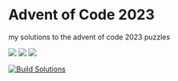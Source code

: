 # Advent of Code 2023

my solutions to the advent of code 2023 puzzles

![](https://img.shields.io/badge/day%20📅-7-blue)      ![](https://img.shields.io/badge/stars%20⭐-14-yellow)      ![](https://img.shields.io/badge/days%20completed-7-red)

[![Build Solutions](https://github.com/pns1123/advent_of_code_2023/actions/workflows/build_solution.yml/badge.svg)](https://github.com/pns1123/advent_of_code_2023/actions/workflows/build_solution.yml)
